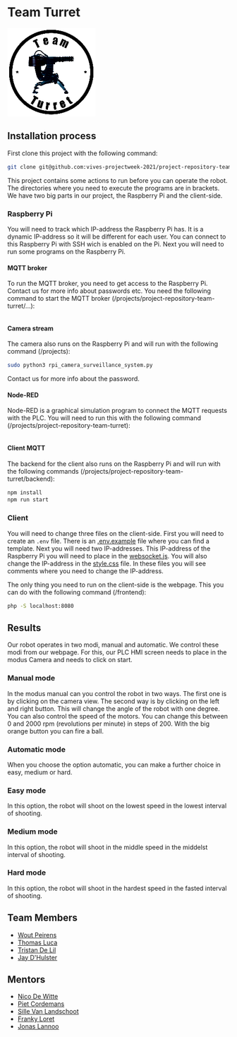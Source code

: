 # Team Turret

![Team Turret img](./img/TeamTurretWhite.png)

## Installation process

First clone this project with the following command:

```bash
git clone git@github.com:vives-projectweek-2021/project-repository-team-turret.git
```

This project contains some actions to run before you can operate the robot. The directories where you need to execute the programs are in brackets. We have two big parts in our project, the Raspberry Pi and the client-side.

### Raspberry Pi

You will need to track which IP-address the Raspberry Pi has. It is a dynamic IP-address so it will be different for each user. You can connect to this Raspberry Pi with SSH wich is enabled on the Pi. Next you will need to run some programs on the Raspberry Pi.

#### MQTT broker

To run the MQTT broker, you need to get access to the Raspberry Pi. Contact us for more info about passwords etc.
You need the following command to start the MQTT broker (/projects/project-repository-team-turret/...):

```bash

```

#### Camera stream

The camera also runs on the Raspberry Pi and will run with the following command (/projects):

```bash
sudo python3 rpi_camera_surveillance_system.py
```

Contact us for more info about the password.

#### Node-RED

Node-RED is a graphical simulation program to connect the MQTT requests with the PLC. You will need to run this with the following command (/projects/project-repository-team-turret):

```bash

```

#### Client MQTT

The backend for the client also runs on the Raspberry Pi and will run with the following commands (/projects/project-repository-team-turret/backend):

```bash
npm install
npm run start
```

### Client

You will need to change three files on the client-side. First you will need to create an `.env` file. There is an [.env.example](/backend/.env.example) file where you can find a template. Next you will need two IP-addresses. This IP-address of the Raspberry Pi you will need to place in the [websocket.js](/frontend/src/websocket.js). You will also change the IP-address in the [style.css](/frontend/styles/style.css) file. In these files you will see comments where you need to change the IP-address.

The only thing you need to run on the client-side is the webpage. This you can do with the following command (/frontend):

```bash
php -S localhost:8080
```

## Results

Our robot operates in two modi, manual and automatic. We control these modi from our webpage. For this, our PLC HMI screen needs to place in the modus Camera and needs to click on start.

### Manual mode

In the modus manual can you control the robot in two ways. The first one is by clicking on the camera view. The second way is by clicking on the left and right button. This will change the angle of the robot with one degree. You can also control the speed of the motors. You can change this between 0 and 2000 rpm (revolutions per minute) in steps of 200. With the big orange button you can fire a ball.

### Automatic mode

When you choose the option automatic, you can make a further choice in easy, medium or hard.

### Easy mode

In this option, the robot will shoot on the lowest speed in the lowest interval of shooting.

### Medium mode

In this option, the robot will shoot in the middle speed in the middelst interval of shooting.

### Hard mode

In this option, the robot will shoot in the hardest speed in the fasted interval of shooting.

## Team Members

- [Wout Peirens](https://github.com/wout297)
- [Thomas Luca](https://github.com/ThomasLuca)
- [Tristan De Lil](https://github.com/TristanDeLil)
- [Jay D'Hulster](https://github.com/JayDHulster)

## Mentors

- [Nico De Witte](https://github.com/BioBoost)
- [Piet Cordemans](https://github.com/pcordemans)
- [Sille Van Landschoot](https://github.com/sillevl)
- [Franky Loret](https://github.com/frankyloret)
- [Jonas Lannoo](https://github.com/JonasLannoo)
